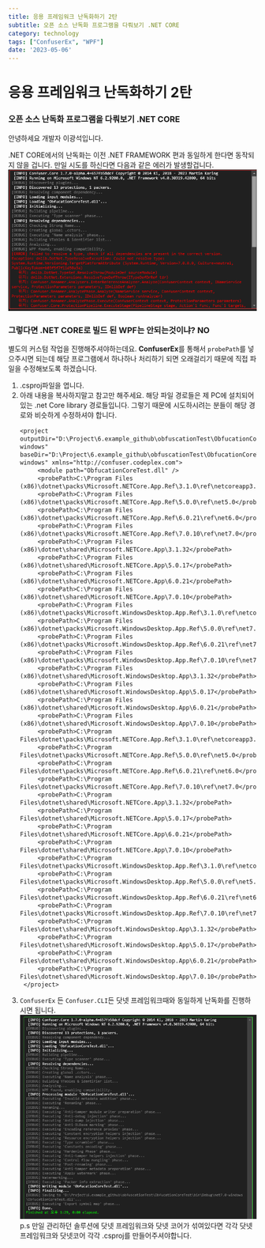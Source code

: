 ```yaml
---
title: 응용 프레임워크 난독화하기 2탄
subtitle: 오픈 소스 난독화 프로그램을 다뤄보기 .NET CORE
category: technology
tags: ["ConfuserEx", "WPF"]
date: '2023-05-06'
---
```

# 응용 프레임워크 난독화하기 2탄
### 오픈 소스 난독화 프로그램을 다뤄보기 .NET CORE
안녕하세요 개발자 이광석입니다.

.NET CORE에서의 난독화는 이전 .NET FRAMEWORK 편과 동일하게 한다면 동작되지 않을 겁니다.
만일 시도를 하신다면 다음과 같은 에러가 발생할겁니다.
![alt text](image.png)
### 그렇다면 .NET CORE로 빌드 된 WPF는 안되는것이냐? NO

별도의 커스텀 작업을 진행해주셔야하는데요.
**ConfuserEx**를 통해서 `probePath`를 넣으주시면 되는데 해당 프로그램에서 하나하나 처리하기 되면 오래걸리기 때문에
직접 파일을 수정해보도록 하겠습니다.

1. .csproj파일을 엽니다.
2. 아래 내용을 복사하지말고 참고만 해주세요.
   해당 파일 경로들은 제 PC에 설치되어있는 .net Core library 경로들입니다.
   그렇기 때문에 시도하시려는 분들이 해당 경로와 비슷하게 수정하셔야 합니다.
   ```
   <project outputDir="D:\Project\6.example_github\obfuscationTest\ObfucationCoreTest\bin\Debug\net7.0-windows" baseDir="D:\Project\6.example_github\obfuscationTest\ObfucationCoreTest\bin\Debug\net7.0-windows" xmlns="http://confuser.codeplex.com">
        <module path="ObfucationCoreTest.dll" />
        <probePath>C:\Program Files (x86)\dotnet\packs\Microsoft.NETCore.App.Ref\3.1.0\ref\netcoreapp3.1</probePath>
        <probePath>C:\Program Files (x86)\dotnet\packs\Microsoft.NETCore.App.Ref\5.0.0\ref\net5.0</probePath>
        <probePath>C:\Program Files (x86)\dotnet\packs\Microsoft.NETCore.App.Ref\6.0.21\ref\net6.0</probePath>
        <probePath>C:\Program Files (x86)\dotnet\packs\Microsoft.NETCore.App.Ref\7.0.10\ref\net7.0</probePath>
        <probePath>C:\Program Files (x86)\dotnet\shared\Microsoft.NETCore.App\3.1.32</probePath>
        <probePath>C:\Program Files (x86)\dotnet\shared\Microsoft.NETCore.App\5.0.17</probePath>
        <probePath>C:\Program Files (x86)\dotnet\shared\Microsoft.NETCore.App\6.0.21</probePath>
        <probePath>C:\Program Files (x86)\dotnet\shared\Microsoft.NETCore.App\7.0.10</probePath>
        <probePath>C:\Program Files (x86)\dotnet\packs\Microsoft.WindowsDesktop.App.Ref\3.1.0\ref\netcoreapp3.1</probePath>
        <probePath>C:\Program Files (x86)\dotnet\packs\Microsoft.WindowsDesktop.App.Ref\5.0.0\ref\net7.0</probePath>
        <probePath>C:\Program Files (x86)\dotnet\packs\Microsoft.WindowsDesktop.App.Ref\6.0.21\ref\net7.0</probePath>
        <probePath>C:\Program Files (x86)\dotnet\packs\Microsoft.WindowsDesktop.App.Ref\7.0.10\ref\net7.0</probePath>
        <probePath>C:\Program Files (x86)\dotnet\shared\Microsoft.WindowsDesktop.App\3.1.32</probePath>
        <probePath>C:\Program Files (x86)\dotnet\shared\Microsoft.WindowsDesktop.App\5.0.17</probePath>
        <probePath>C:\Program Files (x86)\dotnet\shared\Microsoft.WindowsDesktop.App\6.0.21</probePath>
        <probePath>C:\Program Files (x86)\dotnet\shared\Microsoft.WindowsDesktop.App\7.0.10</probePath>
        <probePath>C:\Program Files\dotnet\packs\Microsoft.NETCore.App.Ref\3.1.0\ref\netcoreapp3.1</probePath>
        <probePath>C:\Program Files\dotnet\packs\Microsoft.NETCore.App.Ref\5.0.0\ref\net5.0</probePath>
        <probePath>C:\Program Files\dotnet\packs\Microsoft.NETCore.App.Ref\6.0.21\ref\net6.0</probePath>
        <probePath>C:\Program Files\dotnet\packs\Microsoft.NETCore.App.Ref\7.0.10\ref\net7.0</probePath>
        <probePath>C:\Program Files\dotnet\shared\Microsoft.NETCore.App\3.1.32</probePath>
        <probePath>C:\Program Files\dotnet\shared\Microsoft.NETCore.App\5.0.17</probePath>
        <probePath>C:\Program Files\dotnet\shared\Microsoft.NETCore.App\6.0.21</probePath>
        <probePath>C:\Program Files\dotnet\shared\Microsoft.NETCore.App\7.0.10</probePath>
        <probePath>C:\Program Files\dotnet\packs\Microsoft.WindowsDesktop.App.Ref\3.1.0\ref\netcoreapp3.1</probePath>
        <probePath>C:\Program Files\dotnet\packs\Microsoft.WindowsDesktop.App.Ref\5.0.0\ref\net5.0</probePath>
        <probePath>C:\Program Files\dotnet\packs\Microsoft.WindowsDesktop.App.Ref\6.0.21\ref\net6.0</probePath>
        <probePath>C:\Program Files\dotnet\packs\Microsoft.WindowsDesktop.App.Ref\7.0.10\ref\net7.0</probePath>
        <probePath>C:\Program Files\dotnet\shared\Microsoft.WindowsDesktop.App\3.1.32</probePath>
        <probePath>C:\Program Files\dotnet\shared\Microsoft.WindowsDesktop.App\5.0.17</probePath>
        <probePath>C:\Program Files\dotnet\shared\Microsoft.WindowsDesktop.App\6.0.21</probePath>
        <probePath>C:\Program Files\dotnet\shared\Microsoft.WindowsDesktop.App\7.0.10</probePath>
    </project>
   ```
 3. `ConfuserEx` 든 `Confuser.CLI`든 닷넷 프레임워크때와 동일하게 난독화를 진행하시면 됩니다.
   ![alt text](image-1.png)
p.s 만일 관리하던 솔루션에 닷넷 프레임워크와 닷넷 코어가 섞여있다면 각각 닷넷 프레임워크와 닷넷코어 각각 .csproj를 만들어주셔야합니다.